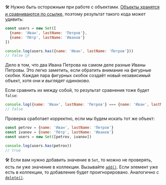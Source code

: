🛠 Нужно быть осторожным при работе с объектами. [Объекты хранятся и сравниваются по ссылке](/js/ref-type-vs-value-type/), поэтому результат такого кода может удивить:

```js
const users = new Set([
  {name: 'Иван', lastName: 'Петров'},
  {name: 'Пётр', lastName: 'Иванов'}
])

console.log(users.has({name: 'Иван', lastName: 'Петров'}))
// false 🤷‍♂️
```

Дело в том, что два Ивана Петрова на самом деле разные Иваны Петровы. Это легко заметить, если обратить внимание на фигурные скобки. Каждая пара фигурных скобок создаёт новый независимый объект, хотя они и _выглядят одинаково_.

Если сравнить их между собой, то результат сравнения тоже будет `false`:

```js
console.log({name: 'Иван', lastName: 'Петров'} === {name: 'Иван', lastName: 'Петров'})
// false
```

Проверка сработает корректно, если мы будем искать тот же объект:

```js
const petrov = {name: 'Иван', lastName: 'Петров'}
const ivanov = {name: 'Пётр', lastName: 'Иванов'}
const users = new Set([petrov, ivanov])

console.log(users.has(petrov))
// true
```

🛠 Если вам нужно добавить значение в `Set`, то можно не проверять, есть ли уже значение в коллекции. Вызывайте [`add()`](/js/set-add/). Если элемент уже есть в коллекции, то добавление будет проигнорировано. Аналогично с [`delete()`](/js/set-delete/).
